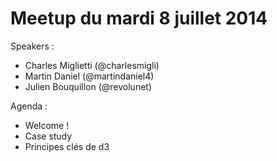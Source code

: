 Meetup du mardi 8 juillet 2014
============

Speakers : 

- Charles Miglietti (@charlesmigli)
- Martin Daniel (@martindaniel4)
- Julien Bouquillon (@revolunet)

Agenda :

- Welcome !
- Case study
- Principes clés de d3